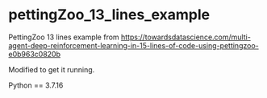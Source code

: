 # pettingZoo_13_lines_example
PettingZoo 13 lines example from https://towardsdatascience.com/multi-agent-deep-reinforcement-learning-in-15-lines-of-code-using-pettingzoo-e0b963c0820b

Modified to get it running.

Python == 3.7.16
